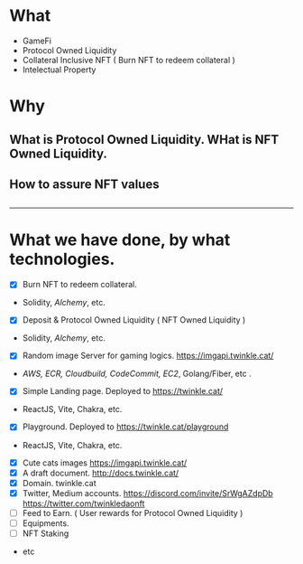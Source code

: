 
# What 

- GameFi 
- Protocol Owned Liquidity
- Collateral Inclusive NFT ( Burn NFT to redeem collateral )
- Intelectual Property


# Why 



## What is Protocol Owned Liquidity. WHat is NFT Owned Liquidity. 



## How to assure NFT values 



## 


----

# What we have done, by what technologies. 

- [x] Burn NFT to redeem collateral. 
 - Solidity, *Alchemy*, etc. 
- [x] Deposit & Protocol Owned Liquidity ( NFT Owned Liquidity ) 
 - Solidity, *Alchemy*, etc. 
- [x] Random image Server for gaming logics. https://imgapi.twinkle.cat/ 
 - *AWS, ECR, Cloudbuild, CodeCommit, EC2*, Golang/Fiber, etc .
- [x] Simple Landing page. Deployed to https://twinkle.cat/ 
 - ReactJS, Vite, Chakra, etc. 
- [x] Playground. Deployed to https://twinkle.cat/playground 
 - ReactJS, Vite, Chakra, etc. 
- [x] Cute cats images https://imgapi.twinkle.cat/  
- [x] A draft document. http://docs.twinkle.cat/ 
- [x] Domain. twinkle.cat 
- [x] Twitter, Medium accounts. https://discord.com/invite/SrWgAZdpDb  https://twitter.com/twinkledaonft 
- [ ] Feed to Earn. ( User rewards for Protocol Owned Liquidity )
- [ ] Equipments. 
- [ ] NFT Staking 
- etc 

